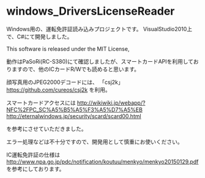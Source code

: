 # windows_DriversLicenseReader
Windows用の、運転免許証読み込みプロジェクトです。
VisualStudio2010上で、C#にて開発しました。

This software is released under the MIT License,

動作はPaSoRi(RC-S380)にて確認しましたが、スマートカードAPIを利用しておりますので、他のICカードR/Wでも読めると思います。

顔写真用のJPEG2000デコードには、
「csj2k」https://github.com/cureos/csj2k
を利用。

スマートカードアクセスには
http://wikiwiki.jp/webapp/?NFC%2FPC_SC%A5%B5%A5%F3%A5%D7%A5%EB
http://eternalwindows.jp/security/scard/scard00.html

を参考にさせていただきました。

エラー処理などは不十分ですので、開発用として慎重にお使いください。

IC運転免許証の仕様は
http://www.npa.go.jp/pdc/notification/koutuu/menkyo/menkyo20150129.pdf
を参考にしております。
